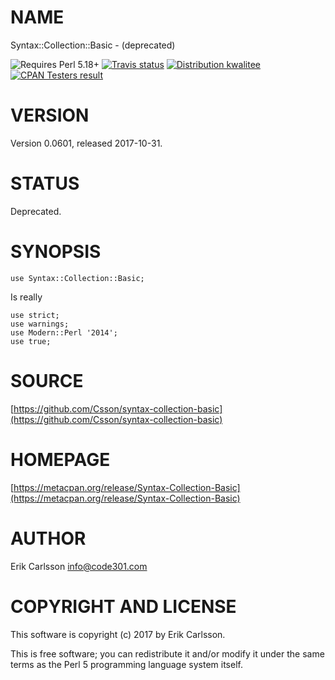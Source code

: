 # NAME

Syntax::Collection::Basic - (deprecated)

<div>
    <p>
    <img src="https://img.shields.io/badge/perl-5.18+-blue.svg" alt="Requires Perl 5.18+" />
    <a href="https://travis-ci.org/Csson/syntax-collection-basic"><img src="https://api.travis-ci.org/Csson/syntax-collection-basic.svg?branch=master" alt="Travis status" /></a>
    <a href="http://cpants.cpanauthors.org/release/CSSON/Syntax-Collection-Basic-0.0601"><img src="http://badgedepot.code301.com/badge/kwalitee/CSSON/Syntax-Collection-Basic/0.0601" alt="Distribution kwalitee" /></a>
    <a href="http://matrix.cpantesters.org/?dist=Syntax-Collection-Basic%200.0601"><img src="http://badgedepot.code301.com/badge/cpantesters/Syntax-Collection-Basic/0.0601" alt="CPAN Testers result" /></a>
    </p>
</div>

# VERSION

Version 0.0601, released 2017-10-31.

# STATUS

Deprecated.

# SYNOPSIS

    use Syntax::Collection::Basic;

Is really

    use strict;
    use warnings;
    use Modern::Perl '2014';
    use true;

# SOURCE

[https://github.com/Csson/syntax-collection-basic](https://github.com/Csson/syntax-collection-basic)

# HOMEPAGE

[https://metacpan.org/release/Syntax-Collection-Basic](https://metacpan.org/release/Syntax-Collection-Basic)

# AUTHOR

Erik Carlsson <info@code301.com>

# COPYRIGHT AND LICENSE

This software is copyright (c) 2017 by Erik Carlsson.

This is free software; you can redistribute it and/or modify it under
the same terms as the Perl 5 programming language system itself.
